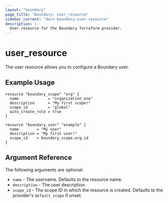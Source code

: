 ```yaml
---
layout: "boundary"
page_title: "Boundary: user_resource"
sidebar_current: "docs-boundary-user-resource"
description: |-
  User resource for the Boundary Terraform provider.
---
```


# user_resource 
The user resource allows you to configure a Boundary user. 

## Example Usage

```hcl
resource "boundary_scope" "org" {
  name             = "organization_one"
  description      = "My first scope!"
  scope_id         = "global" 
  auto_create_role = true
}

resource "boundary_user" "example" {
  name        = "My user"
  description = "My first user!"
  scope_id    = boundary_scope.org.id 
}
```

## Argument Reference

The following arguments are optional:
* `name` - The username. Defaults to the resource name.
* `description` - The user description.
* `scope_id` - The scope ID in which the resource is created. Defaults to the provider's `default_scope` if unset.
